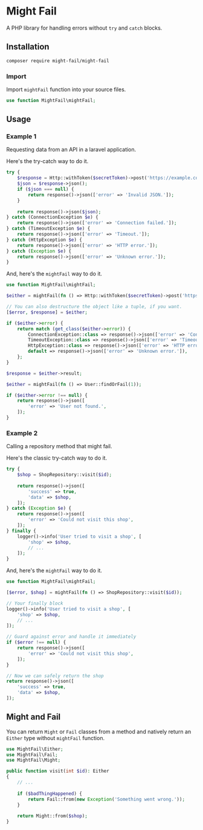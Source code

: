 # Might Fail

A PHP library for handling errors without `try` and `catch` blocks.

## Installation

```bash
composer require might-fail/might-fail
```

### Import

Import `mightFail` function into your source files.

```php
use function MightFail\mightFail;
```

## Usage

### Example 1

Requesting data from an API in a laravel application.

Here's the try-catch way to do it.

```php
try {
    $response = Http::withToken($secretToken)->post('https://example.com')->throw();
    $json = $response->json();
    if ($json === null) {
        return response()->json(['error' => 'Invalid JSON.']);
    }
    
    return response()->json($json);
} catch (ConnectionException $e) {
    return response()->json(['error' => 'Connection failed.']);
} catch (TimeoutException $e) {
    return response()->json(['error' => 'Timeout.']);
} catch (HttpException $e) {
    return response()->json(['error' => 'HTTP error.']);
} catch (Exception $e) {
    return response()->json(['error' => 'Unknown error.']);
}
```

And, here's the `mightFail` way to do it.

```php
use function MightFail\mightFail;

$either = mightFail(fn () => Http::withToken($secretToken)->post('https://example.com')->throw());

// You can also destructure the object like a tuple, if you want.
[$error, $response] = $either;

if ($either->error) {
    return match (get_class($either->error)) {
        ConnectionException::class => response()->json(['error' => 'Connection failed.']),
        TimeoutException::class => response()->json(['error' => 'Timeout.']),
        HttpException::class => response()->json(['error' => 'HTTP error.']),
        default => response()->json(['error' => 'Unknown error.']),
    };
}

$response = $either->result;

$either = mightFail(fn () => User::findOrFail(1));

if ($either->error !== null) {
    return response()->json([
        'error' => 'User not found.',
    ]);
}
```

### Example 2

Calling a repository method that might fail.

Here's the classic try-catch way to do it.

```php
try {
    $shop = ShopRepository::visit($id);
    
    return response()->json([
        'success' => true,
        'data' => $shop,
    ]);
} catch (Exception $e) {
    return response()->json([
        'error' => 'Could not visit this shop',
    ]);
} finally {
    logger()->info('User tried to visit a shop', [
        'shop' => $shop,  
        // ...
    ]);
}
```

And, here's the `mightFail` way to do it.

```php
use function MightFail\mightFail;

[$error, $shop] = mightFail(fn () => ShopRepository::visit($id));

// Your finally block
logger()->info('User tried to visit a shop', [
    'shop' => $shop,  
    // ...
]);

// Guard against error and handle it immediately
if ($error !== null) {
    return response()->json([
        'error' => 'Could not visit this shop',
    ]);
}

// Now we can safely return the shop
return response()->json([
    'success' => true,
    'data' => $shop,
]);
```

## Might and Fail

You can return `Might` or `Fail` classes from a method and natively return an `Either` type without `mightFail`
function.

```php
use MightFail\Either;
use MightFail\Fail;
use MightFail\Might;

public function visit(int $id): Either
{
    // ...
    
    if ($badThingHappened) {
        return Fail::from(new Exception('Something went wrong.'));
    }
    
    return Might::from($shop);
}
```